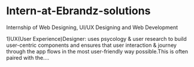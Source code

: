 # Intern-at-Ebrandz-solutions
Internship of Web Designing, UI/UX Designing and Web Development

1)UX(User Experience)Designer: uses psycology & user research to build user-centric components and ensures that user interaction & journey through the app flows in the most user-friendly way possible.This is often paired with the....
